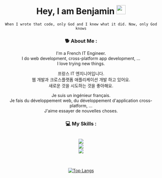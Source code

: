 <div id="header" align="center">
<h1>
  Hey, I am Benjamin
  <img src="https://media.giphy.com/media/hvRJCLFzcasrR4ia7z/giphy.gif" width="30px"/>
</h1>

`When I wrote that code, only God and I knew what it did. Now, only God knows`

### 🐕 About Me :

I'm a French IT Engineer.   
I do web development, cross-platform app development, ...   
I love trying new things.   

프랑스 IT 엔지니어입니다.   
웹 개발과 크로스플랫폼 애플리케이션 개발 하고 있어요.    
새로운 것을 시도하는 것을 좋아해요.    
  
Je suis un ingénieur français.    
Je fais du développement web, du développement d'application cross-platform, ...    
J'aime essayer de nouvelles choses.   

### 💻 My Skills :   

<br />
<div>
  <img src="https://skillicons.dev/icons?i=js,ts,go,java"/><br />
  <img src="https://skillicons.dev/icons?i=react,tailwind,redux,nodejs,spring"/><br />
  <img src="https://skillicons.dev/icons?i=mongodb,postgres,mysql,aws"/><br />
<br />
<br />

[![Top Langs](https://github-readme-stats.vercel.app/api/top-langs/?username=ConfiacB&theme=tokyonight&layout=compact)](https://github.com/anuraghazra/github-readme-stats)

</div>

<!--
**ConfiacB/ConfiacB** is a ✨ _special_ ✨ repository because its `README.md` (this file) appears on your GitHub profile.

Here are some ideas to get you started:

- 🔭 I’m currently working on ...
- 🌱 I’m currently learning ...
- 👯 I’m looking to collaborate on ...
- 🤔 I’m looking for help with ...
- 💬 Ask me about ...
- 📫 How to reach me: ...
- 😄 Pronouns: ...
- ⚡ Fun fact: ...
-->
